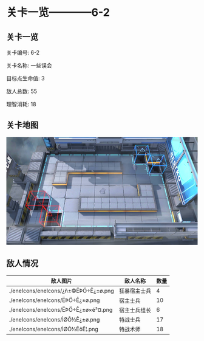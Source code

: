 # 关卡一览————6-2


## 关卡一览

关卡编号: 6-2

关卡名称: 一些误会

目标点生命值: 3

敌人总数: 55

理智消耗: 18


## 关卡地图
![6-2](./oprMap/6-2.png)

## 敌人情况

| 敌人图片 | 敌人名称 | 数量  |
|---------|-----|-----|
| ./eneIcons/eneIcons/¿ñ±©ËÞÖ÷Ê¿±ø.png| 狂暴宿主士兵  |   4  |
| ./eneIcons/eneIcons/ËÞÖ÷Ê¿±ø.png| 宿主士兵  |   10  |
| ./eneIcons/eneIcons/ËÞÖ÷Ê¿±ø×é³¤.png| 宿主士兵组长  |   6  |
| ./eneIcons/eneIcons/ÌØÕ½Ê¿±ø.png| 特战士兵  |   17  |
| ./eneIcons/eneIcons/ÌØÕ½ÊõÊ¦.png| 特战术师  |   18  |
